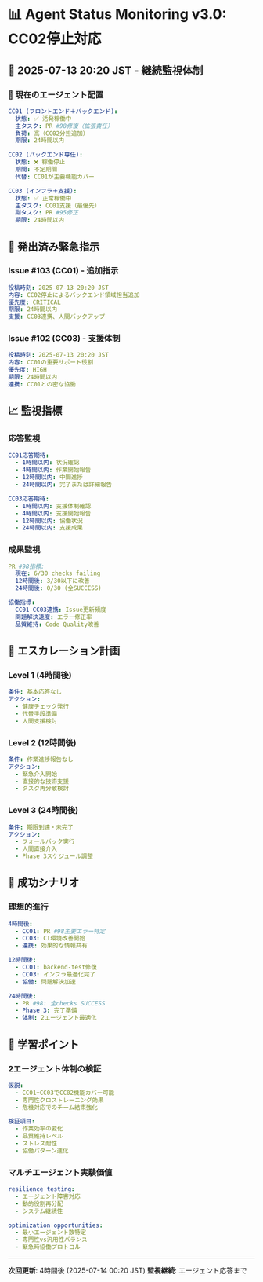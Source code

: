 # 📊 Agent Status Monitoring v3.0: CC02停止対応

## 📅 2025-07-13 20:20 JST - 継続監視体制

### 🎯 現在のエージェント配置
```yaml
CC01 (フロントエンド＋バックエンド):
  状態: ✅ 活発稼働中
  主タスク: PR #98修復（拡張責任）
  負荷: 高（CC02分担追加）
  期限: 24時間以内

CC02 (バックエンド専任):
  状態: ❌ 稼働停止
  期間: 不定期間
  代替: CC01が主要機能カバー

CC03 (インフラ＋支援):
  状態: ✅ 正常稼働中  
  主タスク: CC01支援（最優先）
  副タスク: PR #95修正
  期限: 24時間以内
```

## 🚨 発出済み緊急指示

### Issue #103 (CC01) - 追加指示
```yaml
投稿時刻: 2025-07-13 20:20 JST
内容: CC02停止によるバックエンド領域担当追加
優先度: CRITICAL
期限: 24時間以内
支援: CC03連携、人間バックアップ
```

### Issue #102 (CC03) - 支援体制
```yaml
投稿時刻: 2025-07-13 20:20 JST
内容: CC01の重要サポート役割
優先度: HIGH
期限: 24時間以内
連携: CC01との密な協働
```

## 📈 監視指標

### 応答監視
```yaml
CC01応答期待:
  - 1時間以内: 状況確認
  - 4時間以内: 作業開始報告
  - 12時間以内: 中間進捗
  - 24時間以内: 完了または詳細報告

CC03応答期待:
  - 1時間以内: 支援体制確認
  - 4時間以内: 支援開始報告
  - 12時間以内: 協働状況
  - 24時間以内: 支援成果
```

### 成果監視
```yaml
PR #98指標:
  現在: 6/30 checks failing
  12時間後: 3/30以下に改善
  24時間後: 0/30 (全SUCCESS)

協働指標:
  CC01-CC03連携: Issue更新頻度
  問題解決速度: エラー修正率
  品質維持: Code Quality改善
```

## 🔄 エスカレーション計画

### Level 1 (4時間後)
```yaml
条件: 基本応答なし
アクション:
  - 健康チェック発行
  - 代替手段準備
  - 人間支援検討
```

### Level 2 (12時間後)
```yaml
条件: 作業進捗報告なし
アクション:
  - 緊急介入開始
  - 直接的な技術支援
  - タスク再分散検討
```

### Level 3 (24時間後)
```yaml
条件: 期限到達・未完了
アクション:
  - フォールバック実行
  - 人間直接介入
  - Phase 3スケジュール調整
```

## 🎯 成功シナリオ

### 理想的進行
```yaml
4時間後:
  - CC01: PR #98主要エラー特定
  - CC03: CI環境改善開始
  - 連携: 効果的な情報共有

12時間後:
  - CC01: backend-test修復
  - CC03: インフラ最適化完了
  - 協働: 問題解決加速

24時間後:
  - PR #98: 全checks SUCCESS
  - Phase 3: 完了準備
  - 体制: 2エージェント最適化
```

## 📝 学習ポイント

### 2エージェント体制の検証
```yaml
仮説:
  - CC01+CC03でCC02機能カバー可能
  - 専門性クロストレーニング効果
  - 危機対応でのチーム結束強化

検証項目:
  - 作業効率の変化
  - 品質維持レベル
  - ストレス耐性
  - 協働パターン進化
```

### マルチエージェント実験価値
```yaml
resilience testing:
  - エージェント障害対応
  - 動的役割再分配
  - システム継続性

optimization opportunities:
  - 最小エージェント数特定
  - 専門性vs汎用性バランス
  - 緊急時協働プロトコル
```

---

**次回更新**: 4時間後 (2025-07-14 00:20 JST)
**監視継続**: エージェント応答まで